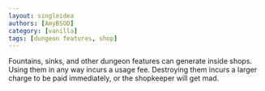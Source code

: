 ```yaml
---
layout: singleidea
authors: [AmyBSOD]
category: [vanilla]
tags: [dungeon features, shop]
---
```

Fountains, sinks, and other dungeon features can generate inside shops. Using them in any way incurs a usage fee. Destroying them incurs a larger charge to be paid immediately, or the shopkeeper will get mad.
